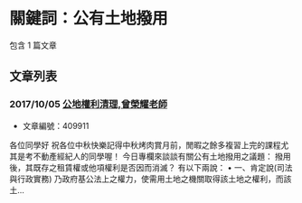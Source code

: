 # 關鍵詞：公有土地撥用

包含 1 篇文章

## 文章列表

### 2017/10/05 [公地權利清理,曾榮耀老師](../../articles/409911_%E5%85%AC%E5%9C%B0%E6%AC%8A%E5%88%A9%E6%B8%85%E7%90%86%2C%E6%9B%BE%E6%A6%AE%E8%80%80%E8%80%81%E5%B8%AB.md)
- 文章編號：409911

各位同學好 祝各位中秋快樂記得中秋烤肉賞月前，閒暇之餘多複習上完的課程尤其是考不動產經紀人的同學喔！ 今日專欄來談談有關公有土地撥用之議題： 撥用後，其既存之租賃權或他項權利是否因而消滅？ 有以下兩說： • 一、肯定說(司法與行政實務) 乃政府基公法上之權力，使需用土地之機關取得該土地之權利，而該土...
